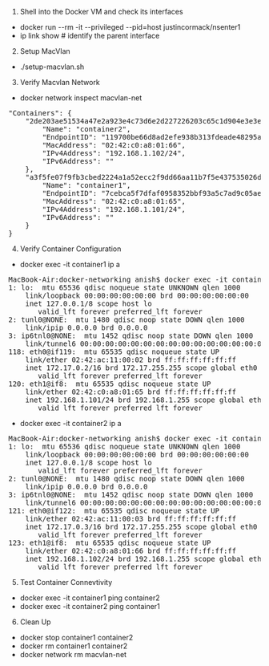 1. Shell into the Docker VM and check its interfaces

- docker run --rm -it --privileged --pid=host justincormack/nsenter1
- ip link show # identify the parent interface

2. Setup MacVlan

- ./setup-macvlan.sh

3. Verify Macvlan Network

- docker network inspect macvlan-net

<pre>
"Containers": {
    "2de203ae51534a47e2a923e4c73d6e2d227226203c65c1d904e3e3e32ac9be4c": {
        "Name": "container2",
        "EndpointID": "119700be66d8ad2efe938b313fdeade48295a5fc7be5beae86b5b92d4fbddea5",
        "MacAddress": "02:42:c0:a8:01:66",
        "IPv4Address": "192.168.1.102/24",
        "IPv6Address": ""
    },
    "a3f5fe07f9fb3cbed2224a1a52ecc2f9dd66aa11b7f5e437535026d2d7e86507": {
        "Name": "container1",
        "EndpointID": "7cebca5f7dfaf0958352bbf93a5c7ad9c05aef76b5bc1a1c57df4fab95a5bc26",
        "MacAddress": "02:42:c0:a8:01:65",
        "IPv4Address": "192.168.1.101/24",
        "IPv6Address": ""
    }
}
</pre>

4. Verify Container Configuration

- docker exec -it container1 ip a

<pre>
MacBook-Air:docker-networking anish$ docker exec -it container1 ip a
1: lo: <LOOPBACK,UP,LOWER_UP> mtu 65536 qdisc noqueue state UNKNOWN qlen 1000
    link/loopback 00:00:00:00:00:00 brd 00:00:00:00:00:00
    inet 127.0.0.1/8 scope host lo
       valid_lft forever preferred_lft forever
2: tunl0@NONE: <NOARP> mtu 1480 qdisc noop state DOWN qlen 1000
    link/ipip 0.0.0.0 brd 0.0.0.0
3: ip6tnl0@NONE: <NOARP> mtu 1452 qdisc noop state DOWN qlen 1000
    link/tunnel6 00:00:00:00:00:00:00:00:00:00:00:00:00:00:00:00 brd 00:00:00:00:00:00:00:00:00:00:00:00:00:00:00:00
118: eth0@if119: <BROADCAST,MULTICAST,UP,LOWER_UP,M-DOWN> mtu 65535 qdisc noqueue state UP 
    link/ether 02:42:ac:11:00:02 brd ff:ff:ff:ff:ff:ff
    inet 172.17.0.2/16 brd 172.17.255.255 scope global eth0
       valid_lft forever preferred_lft forever
120: eth1@if8: <BROADCAST,MULTICAST,UP,LOWER_UP,M-DOWN> mtu 65535 qdisc noqueue state UP 
    link/ether 02:42:c0:a8:01:65 brd ff:ff:ff:ff:ff:ff
    inet 192.168.1.101/24 brd 192.168.1.255 scope global eth1
       valid_lft forever preferred_lft forever
</pre>

- docker exec -it container2 ip a

<pre>
MacBook-Air:docker-networking anish$ docker exec -it container2 ip a
1: lo: <LOOPBACK,UP,LOWER_UP> mtu 65536 qdisc noqueue state UNKNOWN qlen 1000
    link/loopback 00:00:00:00:00:00 brd 00:00:00:00:00:00
    inet 127.0.0.1/8 scope host lo
       valid_lft forever preferred_lft forever
2: tunl0@NONE: <NOARP> mtu 1480 qdisc noop state DOWN qlen 1000
    link/ipip 0.0.0.0 brd 0.0.0.0
3: ip6tnl0@NONE: <NOARP> mtu 1452 qdisc noop state DOWN qlen 1000
    link/tunnel6 00:00:00:00:00:00:00:00:00:00:00:00:00:00:00:00 brd 00:00:00:00:00:00:00:00:00:00:00:00:00:00:00:00
121: eth0@if122: <BROADCAST,MULTICAST,UP,LOWER_UP,M-DOWN> mtu 65535 qdisc noqueue state UP 
    link/ether 02:42:ac:11:00:03 brd ff:ff:ff:ff:ff:ff
    inet 172.17.0.3/16 brd 172.17.255.255 scope global eth0
       valid_lft forever preferred_lft forever
123: eth1@if8: <BROADCAST,MULTICAST,UP,LOWER_UP,M-DOWN> mtu 65535 qdisc noqueue state UP 
    link/ether 02:42:c0:a8:01:66 brd ff:ff:ff:ff:ff:ff
    inet 192.168.1.102/24 brd 192.168.1.255 scope global eth1
       valid_lft forever preferred_lft forever
</pre>

5. Test Container Connevtivity

- docker exec -it container1 ping container2
- docker exec -it container2 ping container1

6. Clean Up

- docker stop container1 container2
- docker rm container1 container2
- docker network rm macvlan-net
